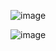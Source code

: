 ![image](https://user-images.githubusercontent.com/63021941/212095989-e8ff33c5-e717-4b91-ba14-49248b77eb45.png)

![image](https://user-images.githubusercontent.com/63021941/212096109-ba037096-f8ba-49ae-82f1-8b89288ab833.png)
